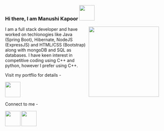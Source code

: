 ### Hi there,  I am Manushi Kapoor    <img src="https://media.giphy.com/media/mGcNjsfWAjY5AEZNw6/giphy.gif" width="50">

<img align='right' src="https://media1.giphy.com/media/du3J3cXyzhj75IOgvA/200.webp?cid=ecf05e47e2efb8d7f7b1bd09baa8df6381d160134e5cc619&rid=200.webp" width="230">
  
I am a full stack developer and have worked on techlonogies like Java (Spring Boot), Hibernate, NodeJS (ExpressJS) and HTML/CSS (Bootstrap) along with mongoDB and SQL as databases. I have keen interest in competitive coding using C++ and python, however I prefer using C++.  

Visit my portflio for details - 
  
<a href="https://manushikapoor.github.io/">
  <img   src="https://img.icons8.com/bubbles/2x/monitor.png" width="50">
</a>  
  
  
  
Connect to me -  


  <a href="https://www.linkedin.com/in/manushi-kapoor-b628b5180/">
  <img  align="left"src="https://img.icons8.com/bubbles/50/000000/linkedin.png" width="50">
</a> 
<a href="mailto: manushikapoor@gmail.com">
  <img align="left" src="https://img.icons8.com/bubbles/2x/gmail.png" width="50">
</a>



<!--
**manushikapoor/manushikapoor** is a ✨ _special_ ✨ repository because its `README.md` (this file) appears on your GitHub profile.

Here are some ideas to get you started:

- 🔭 I’m currently working on ...
- 🌱 I’m currently learning ...
- 👯 I’m looking to collaborate on ...
- 🤔 I’m looking for help with ...
- 💬 Ask me about ...
- 📫 How to reach me: ...
- 😄 Pronouns: ...
- ⚡ Fun fact: ...
-->
